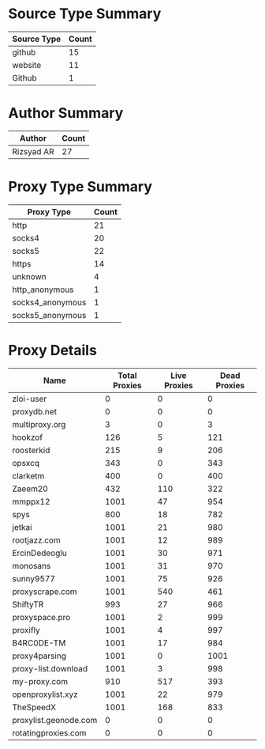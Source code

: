 # Source Type Summary

| Source Type | Count |
|-------------|-------|
| github | 15 |
| website | 11 |
| Github | 1 |


# Author Summary

| Author | Count |
|--------|-------|
| Rizsyad AR | 27 |


# Proxy Type Summary

| Proxy Type | Count |
|------------|-------|
| http | 21 |
| socks4 | 20 |
| socks5 | 22 |
| https | 14 |
| unknown | 4 |
| http_anonymous | 1 |
| socks4_anonymous | 1 |
| socks5_anonymous | 1 |


# Proxy Details

| Name | Total Proxies | Live Proxies | Dead Proxies |
|------|---------------|--------------|---------------|
| zloi-user | 0 | 0 | 0 |
| proxydb.net | 0 | 0 | 0 |
| multiproxy.org | 3 | 0 | 3 |
| hookzof | 126 | 5 | 121 |
| roosterkid | 215 | 9 | 206 |
| opsxcq | 343 | 0 | 343 |
| clarketm | 400 | 0 | 400 |
| Zaeem20 | 432 | 110 | 322 |
| mmppx12 | 1001 | 47 | 954 |
| spys | 800 | 18 | 782 |
| jetkai | 1001 | 21 | 980 |
| rootjazz.com | 1001 | 12 | 989 |
| ErcinDedeoglu | 1001 | 30 | 971 |
| monosans | 1001 | 31 | 970 |
| sunny9577 | 1001 | 75 | 926 |
| proxyscrape.com | 1001 | 540 | 461 |
| ShiftyTR | 993 | 27 | 966 |
| proxyspace.pro | 1001 | 2 | 999 |
| proxifly | 1001 | 4 | 997 |
| B4RC0DE-TM | 1001 | 17 | 984 |
| proxy4parsing | 1001 | 0 | 1001 |
| proxy-list.download | 1001 | 3 | 998 |
| my-proxy.com | 910 | 517 | 393 |
| openproxylist.xyz | 1001 | 22 | 979 |
| TheSpeedX | 1001 | 168 | 833 |
| proxylist.geonode.com | 0 | 0 | 0 |
| rotatingproxies.com | 0 | 0 | 0 |

